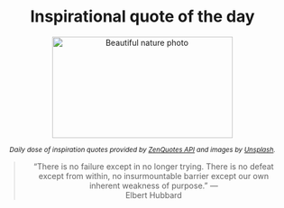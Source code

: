 
<div align="center">

# Inspirational quote of the day

<img src="./data/photo.jpeg" alt="Beautiful nature photo" width="320" height="180">

<sub><i>Daily dose of inspiration quotes provided by [ZenQuotes API](https://zenquotes.io/) and images by [Unsplash](https://unsplash.com/).</i></sub>


<blockquote>&ldquo;There is no failure except in no longer trying. There is no defeat except from within, no insurmountable barrier except our own inherent weakness of purpose.&rdquo; &mdash; <footer>Elbert Hubbard</footer></blockquote>

</div>
